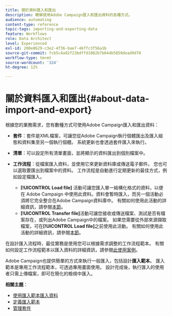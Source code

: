 ```yaml
---
title: 關於資料匯入和匯出
description: 瞭解使用Adobe Campaign匯入和匯出資料的各種方式。
audience: automating
content-type: reference
topic-tags: importing-and-exporting-data
feature: Workflows
role: Data Architect
level: Experienced
exl-id: 208e8629-c3e2-4f36-bae7-46ffc3f56a1b
source-git-commit: fcb5c4a92f23bdffd1082b7b044b5859dead9d70
workflow-type: tm+mt
source-wordcount: '324'
ht-degree: 12%

---
```


# 關於資料匯入和匯出{#about-data-import-and-export}

根據您的業務需求，您有數種方式可使用Adobe Campaign匯入和匯出資料：

* **套件**：套件是XML檔案，可讓您從Adobe Campaign執行個體匯出及匯入組態和資料集至另一個執行個體。 系統更新也會透過套件匯入來執行。
* **清單**：可以設定所有清單畫面，並將顯示的資料匯出到個別檔案中。
* **工作流程**：從檔案匯入資料，並使用它來更新資料庫或傳送電子郵件。 您也可以選取要匯出到檔案中的資料。 工作流程是自動進行定期更新的最佳方式，例如設定檔匯入。

   * **[!UICONTROL Load file]** 活動可讓您匯入單一結構化格式的資料，以便在 Adobe Campaign 中使用此資料。資料會暫時匯入，而另一個活動必須將它完全整合在Adobe Campaign資料庫中。 有關如何使用此活動的詳細資訊，請參閱[本節](../../automating/using/load-file.md)。
   * **[!UICONTROL Transfer file]**&#x200B;活動可讓您接收或傳送檔案、測試是否有檔案存在，或列出Adobe Campaign中的檔案。 如果您需要從外部來源擷取檔案，可在&#x200B;**[!UICONTROL Load file]**&#x200B;之前使用此活動。 有關如何使用此活動的詳細資訊，請參閱[本節](../../automating/using/transfer-file.md)。

在設計匯入流程時，最佳實務是使用您可以根據需求調整的工作流程範本。 有關如何設定工作流程範本以匯入資料的詳細資訊，請參閱[此使用案例](../../automating/using/creating-import-workflow-templates.md)。

Adobe Campaign也提供簡單的方式來執行一般匯入，包括設計&#x200B;**匯入範本**。 匯入範本是專用工作流程範本，可透過專用畫面使用。 設計完成後，執行匯入的使用者只需上傳檔案，即可在簡化的檢視中匯入。

**相關主題**：

* [使用匯入範本匯入資料](../../automating/using/importing-data-with-import-templates.md)
* [定義匯入範本](../../automating/using/importing-data-with-import-templates.md#setting-up-import-templates)
* [管理套件](../../automating/using/managing-packages.md)
